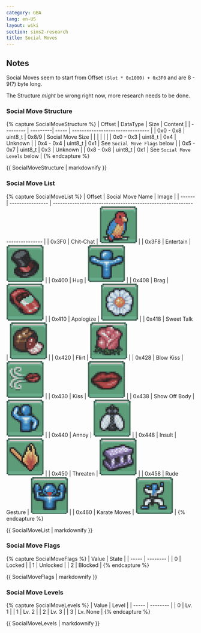 ```yaml
---
category: GBA
lang: en-US
layout: wiki
section: sims2-research
title: Social Moves
---
```


## Notes
Social Moves seem to start from Offset `(Slot * 0x1000) + 0x3F0` and are 8 - 9(?) byte long.

The Structure *might* be wrong right now, more research needs to be done.

### Social Move Structure
{% capture SocialMoveStructure %}
| Offset    | DataType | Size  | Content                          |
| --------- | ---------| ----- | -------------------------------- |
| 0x0 - 0x8 | uint8_t  | 0x8/9 | Social Move Size                 |
|           |          |       |                                  |
| 0x0 - 0x3 | uint8_t  | 0x4   | Unknown                          |
| 0x4 - 0x4 | uint8_t  | 0x1   | See `Social Move Flags` below    |
| 0x5 - 0x7 | uint8_t  | 0x3   | Unknown                          |
| 0x8 - 0x8 | uint8_t  | 0x1   | See `Social Move Levels` below   |
{% endcapture %}

{{ SocialMoveStructure | markdownify }}

### Social Move List
{% capture SocialMoveList %}
| Offset | Social Move Name | Image                                                                     |
| ------ | ---------------- | ------------------------------------------------------------------------- |
| 0x3F0  | Chit-Chat        | <img src="/assets/images/s2-research/sm/0.png" width="100" height="100">  |
| 0x3F8  | Entertain        | <img src="/assets/images/s2-research/sm/1.png" width="100" height="100">  |
| 0x400  | Hug              | <img src="/assets/images/s2-research/sm/2.png" width="100" height="100">  |
| 0x408  | Brag             | <img src="/assets/images/s2-research/sm/3.png" width="100" height="100">  |
| 0x410  | Apologize        | <img src="/assets/images/s2-research/sm/4.png" width="100" height="100">  |
| 0x418  | Sweet Talk       | <img src="/assets/images/s2-research/sm/5.png" width="100" height="100">  |
| 0x420  | Flirt            | <img src="/assets/images/s2-research/sm/6.png" width="100" height="100">  |
| 0x428  | Blow Kiss        | <img src="/assets/images/s2-research/sm/7.png" width="100" height="100">  |
| 0x430  | Kiss             | <img src="/assets/images/s2-research/sm/8.png" width="100" height="100">  |
| 0x438  | Show Off Body    | <img src="/assets/images/s2-research/sm/9.png" width="100" height="100">  |
| 0x440  | Annoy            | <img src="/assets/images/s2-research/sm/10.png" width="100" height="100"> |
| 0x448  | Insult           | <img src="/assets/images/s2-research/sm/11.png" width="100" height="100"> |
| 0x450  | Threaten         | <img src="/assets/images/s2-research/sm/12.png" width="100" height="100"> |
| 0x458  | Rude Gesture     | <img src="/assets/images/s2-research/sm/13.png" width="100" height="100"> |
| 0x460  | Karate Moves     | <img src="/assets/images/s2-research/sm/14.png" width="100" height="100"> |
{% endcapture %}

{{ SocialMoveList | markdownify }}

### Social Move Flags
{% capture SocialMoveFlags %}
| Value | State    |
| ----- | -------- |
| 0     | Locked   |
| 1     | Unlocked |
| 2     | Blocked  |
{% endcapture %}

{{ SocialMoveFlags | markdownify }}

### Social Move Levels
{% capture SocialMoveLevels %}
| Value | Level    |
| ----- | -------- |
| 0     | Lv. 1    |
| 1     | Lv. 2    |
| 2     | Lv. 3    |
| 3     | Lv. None |
{% endcapture %}

{{ SocialMoveLevels | markdownify }}